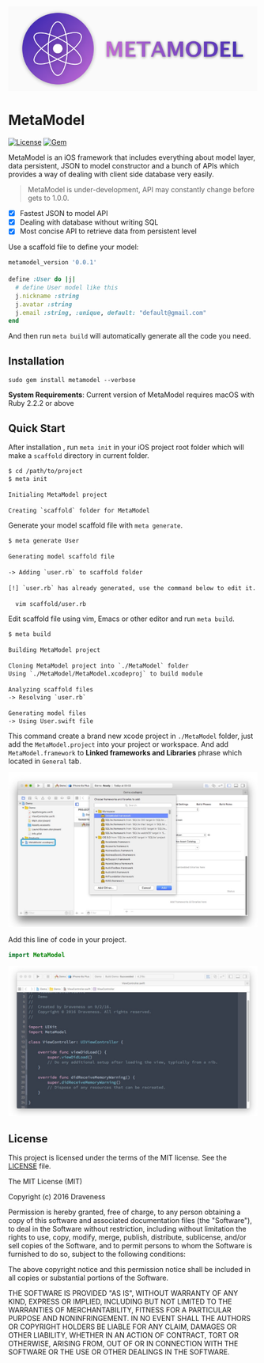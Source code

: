 ![MetaModel-banner](./images/banner.png)

# MetaModel

[![License](https://img.shields.io/badge/license-MIT-green.svg?style=flat)](https://github.com/draveness/metamodel/blob/master/LICENSE)
[![Gem](https://img.shields.io/gem/v/metamodel.svg?style=flat)](http://rubygems.org/gems/metamodel)

MetaModel is an iOS framework that includes everything about model layer, data persistent, JSON to model constructor and a bunch of APIs which provides a way of dealing with client side database very easily.

> MetaModel is under-development, API may constantly change before gets to 1.0.0.

+ [x] Fastest JSON to model API
+ [x] Dealing with database without writing SQL
+ [x] Most concise API to retrieve data from persistent level

Use a scaffold file to define your model:

```ruby
metamodel_version '0.0.1'

define :User do |j|
  # define User model like this
  j.nickname :string
  j.avatar :string
  j.email :string, :unique, default: "default@gmail.com"
end
```

And then run `meta build` will automatically generate all the code you need.

## Installation

```
sudo gem install metamodel --verbose
```

**System Requirements**: Current version of MetaModel requires macOS with Ruby 2.2.2 or above

## Quick Start

After installation , run `meta init` in your iOS project root folder which will make a `scaffold` directory in current folder.

```shell
$ cd /path/to/project
$ meta init

Initialing MetaModel project

Creating `scaffold` folder for MetaModel
```

Generate your model scaffold file with `meta generate`.

```shell
$ meta generate User

Generating model scaffold file

-> Adding `user.rb` to scaffold folder

[!] `user.rb` has already generated, use the command below to edit it.

  vim scaffold/user.rb
```

Edit scaffold file using vim, Emacs or other editor and run `meta build`.

```shell
$ meta build

Building MetaModel project

Cloning MetaModel project into `./MetaModel` folder
Using `./MetaModel/MetaModel.xcodeproj` to build module

Analyzing scaffold files
-> Resolving `user.rb`

Generating model files
-> Using User.swift file
```

This command create a brand new xcode project in `./MetaModel` folder, just add the `MetaModel.project` into your project or workspace. And add `MetaModel.framework` to **Linked frameworks and Libraries** phrase which located in `General` tab.

![add-metamodel-project-demo](images/add-metamodel-project-demo.png)

Add this line of code in your project.

```swift
import MetaModel
```

![import-metamodel-module](images/import-metamodel-module.png)

## License

This project is licensed under the terms of the MIT license. See the [LICENSE](./LICENSE) file.

The MIT License (MIT)

Copyright (c) 2016 Draveness

Permission is hereby granted, free of charge, to any person obtaining a copy
of this software and associated documentation files (the "Software"), to deal
in the Software without restriction, including without limitation the rights
to use, copy, modify, merge, publish, distribute, sublicense, and/or sell
copies of the Software, and to permit persons to whom the Software is
furnished to do so, subject to the following conditions:

The above copyright notice and this permission notice shall be included in all
copies or substantial portions of the Software.

THE SOFTWARE IS PROVIDED "AS IS", WITHOUT WARRANTY OF ANY KIND, EXPRESS OR
IMPLIED, INCLUDING BUT NOT LIMITED TO THE WARRANTIES OF MERCHANTABILITY,
FITNESS FOR A PARTICULAR PURPOSE AND NONINFRINGEMENT. IN NO EVENT SHALL THE
AUTHORS OR COPYRIGHT HOLDERS BE LIABLE FOR ANY CLAIM, DAMAGES OR OTHER
LIABILITY, WHETHER IN AN ACTION OF CONTRACT, TORT OR OTHERWISE, ARISING FROM,
OUT OF OR IN CONNECTION WITH THE SOFTWARE OR THE USE OR OTHER DEALINGS IN THE
SOFTWARE.
